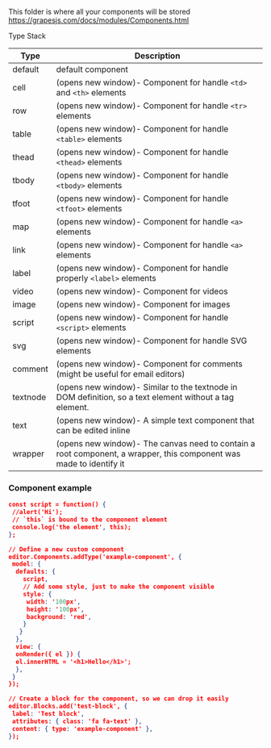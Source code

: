 This folder is where all your components will be stored
https://grapesjs.com/docs/modules/Components.html

Type Stack

 | Type     | Description                                                                                                        |
 |----------|--------------------------------------------------------------------------------------------------------------------|
 | default  | default component                                                                                                  |
 | cell     | (opens new window)- Component for handle `<td>` and `<th>` elements                                                |
 | row      | (opens new window)- Component for handle `<tr>` elements                                                           |
 | table    | (opens new window)- Component for handle `<table>` elements                                                        |
 | thead    | (opens new window)- Component for handle `<thead>` elements                                                        |
 | tbody    | (opens new window)- Component for handle `<tbody>` elements                                                        |
 | tfoot    | (opens new window)- Component for handle `<tfoot>` elements                                                        |
 | map      | (opens new window)- Component for handle `<a>` elements                                                            |
 | link     | (opens new window)- Component for handle `<a>` elements                                                            |
 | label    | (opens new window)- Component for handle properly `<label>` elements                                               |
 | video    | (opens new window)- Component for videos                                                                           |
 | image    | (opens new window)- Component for images                                                                           |
 | script   | (opens new window)- Component for handle `<script>` elements                                                       |
 | svg      | (opens new window)- Component for handle SVG elements                                                              |
 | comment  | (opens new window)- Component for comments (might be useful for email editors)                                     |
 | textnode | (opens new window)- Similar to the textnode in DOM definition, so a text element without a tag element.            |
 | text     | (opens new window)- A simple text component that can be edited inline                                              |
 | wrapper  | (opens new window)- The canvas need to contain a root component, a wrapper, this component was made to identify it |

### Component example
```json
const script = function() {
 //alert('Hi');
 // `this` is bound to the component element
 console.log('the element', this);
};

// Define a new custom component
editor.Components.addType('example-component', {
 model: {
  defaults: {
    script,
    // Add some style, just to make the component visible
    style: {
     width: '100px',
     height: '100px',
     background: 'red',
    }
   }
  },
  view: {
  onRender({ el }) {
  el.innerHTML = '<h1>Hello</h1>';
  },
 }
});

// Create a block for the component, so we can drop it easily
editor.Blocks.add('test-block', {
 label: 'Test block',
 attributes: { class: 'fa fa-text' },
 content: { type: 'example-component' },
});

```